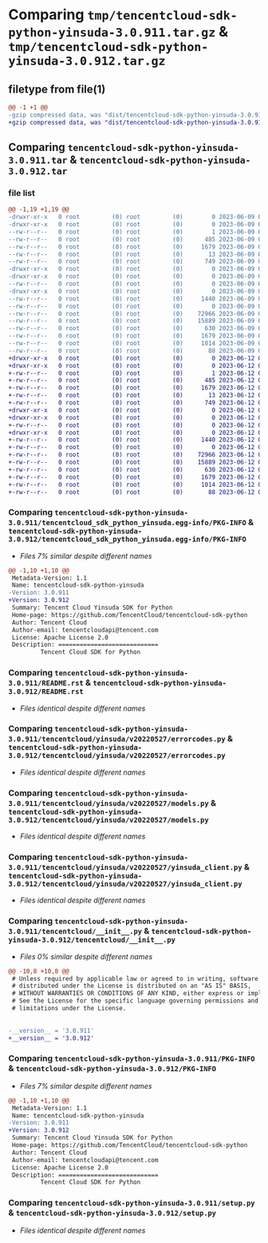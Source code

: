 # Comparing `tmp/tencentcloud-sdk-python-yinsuda-3.0.911.tar.gz` & `tmp/tencentcloud-sdk-python-yinsuda-3.0.912.tar.gz`

## filetype from file(1)

```diff
@@ -1 +1 @@
-gzip compressed data, was "dist/tencentcloud-sdk-python-yinsuda-3.0.911.tar", last modified: Fri Jun  9 02:32:03 2023, max compression
+gzip compressed data, was "dist/tencentcloud-sdk-python-yinsuda-3.0.912.tar", last modified: Mon Jun 12 03:16:42 2023, max compression
```

## Comparing `tencentcloud-sdk-python-yinsuda-3.0.911.tar` & `tencentcloud-sdk-python-yinsuda-3.0.912.tar`

### file list

```diff
@@ -1,19 +1,19 @@
-drwxr-xr-x   0 root         (0) root         (0)        0 2023-06-09 02:32:03.000000 tencentcloud-sdk-python-yinsuda-3.0.911/
-drwxr-xr-x   0 root         (0) root         (0)        0 2023-06-09 02:32:03.000000 tencentcloud-sdk-python-yinsuda-3.0.911/tencentcloud_sdk_python_yinsuda.egg-info/
--rw-r--r--   0 root         (0) root         (0)        1 2023-06-09 02:32:03.000000 tencentcloud-sdk-python-yinsuda-3.0.911/tencentcloud_sdk_python_yinsuda.egg-info/dependency_links.txt
--rw-r--r--   0 root         (0) root         (0)      485 2023-06-09 02:32:03.000000 tencentcloud-sdk-python-yinsuda-3.0.911/tencentcloud_sdk_python_yinsuda.egg-info/SOURCES.txt
--rw-r--r--   0 root         (0) root         (0)     1679 2023-06-09 02:32:03.000000 tencentcloud-sdk-python-yinsuda-3.0.911/tencentcloud_sdk_python_yinsuda.egg-info/PKG-INFO
--rw-r--r--   0 root         (0) root         (0)       13 2023-06-09 02:32:03.000000 tencentcloud-sdk-python-yinsuda-3.0.911/tencentcloud_sdk_python_yinsuda.egg-info/top_level.txt
--rw-r--r--   0 root         (0) root         (0)      749 2023-06-09 02:32:02.000000 tencentcloud-sdk-python-yinsuda-3.0.911/README.rst
-drwxr-xr-x   0 root         (0) root         (0)        0 2023-06-09 02:32:03.000000 tencentcloud-sdk-python-yinsuda-3.0.911/tencentcloud/
-drwxr-xr-x   0 root         (0) root         (0)        0 2023-06-09 02:32:03.000000 tencentcloud-sdk-python-yinsuda-3.0.911/tencentcloud/yinsuda/
--rw-r--r--   0 root         (0) root         (0)        0 2023-06-09 02:32:02.000000 tencentcloud-sdk-python-yinsuda-3.0.911/tencentcloud/yinsuda/__init__.py
-drwxr-xr-x   0 root         (0) root         (0)        0 2023-06-09 02:32:03.000000 tencentcloud-sdk-python-yinsuda-3.0.911/tencentcloud/yinsuda/v20220527/
--rw-r--r--   0 root         (0) root         (0)     1440 2023-06-09 02:32:02.000000 tencentcloud-sdk-python-yinsuda-3.0.911/tencentcloud/yinsuda/v20220527/errorcodes.py
--rw-r--r--   0 root         (0) root         (0)        0 2023-06-09 02:32:02.000000 tencentcloud-sdk-python-yinsuda-3.0.911/tencentcloud/yinsuda/v20220527/__init__.py
--rw-r--r--   0 root         (0) root         (0)    72966 2023-06-09 02:32:02.000000 tencentcloud-sdk-python-yinsuda-3.0.911/tencentcloud/yinsuda/v20220527/models.py
--rw-r--r--   0 root         (0) root         (0)    15889 2023-06-09 02:32:02.000000 tencentcloud-sdk-python-yinsuda-3.0.911/tencentcloud/yinsuda/v20220527/yinsuda_client.py
--rw-r--r--   0 root         (0) root         (0)      630 2023-06-09 02:32:02.000000 tencentcloud-sdk-python-yinsuda-3.0.911/tencentcloud/__init__.py
--rw-r--r--   0 root         (0) root         (0)     1679 2023-06-09 02:32:03.000000 tencentcloud-sdk-python-yinsuda-3.0.911/PKG-INFO
--rw-r--r--   0 root         (0) root         (0)     1014 2023-06-09 02:32:02.000000 tencentcloud-sdk-python-yinsuda-3.0.911/setup.py
--rw-r--r--   0 root         (0) root         (0)       88 2023-06-09 02:32:03.000000 tencentcloud-sdk-python-yinsuda-3.0.911/setup.cfg
+drwxr-xr-x   0 root         (0) root         (0)        0 2023-06-12 03:16:42.000000 tencentcloud-sdk-python-yinsuda-3.0.912/
+drwxr-xr-x   0 root         (0) root         (0)        0 2023-06-12 03:16:42.000000 tencentcloud-sdk-python-yinsuda-3.0.912/tencentcloud_sdk_python_yinsuda.egg-info/
+-rw-r--r--   0 root         (0) root         (0)        1 2023-06-12 03:16:42.000000 tencentcloud-sdk-python-yinsuda-3.0.912/tencentcloud_sdk_python_yinsuda.egg-info/dependency_links.txt
+-rw-r--r--   0 root         (0) root         (0)      485 2023-06-12 03:16:42.000000 tencentcloud-sdk-python-yinsuda-3.0.912/tencentcloud_sdk_python_yinsuda.egg-info/SOURCES.txt
+-rw-r--r--   0 root         (0) root         (0)     1679 2023-06-12 03:16:42.000000 tencentcloud-sdk-python-yinsuda-3.0.912/tencentcloud_sdk_python_yinsuda.egg-info/PKG-INFO
+-rw-r--r--   0 root         (0) root         (0)       13 2023-06-12 03:16:42.000000 tencentcloud-sdk-python-yinsuda-3.0.912/tencentcloud_sdk_python_yinsuda.egg-info/top_level.txt
+-rw-r--r--   0 root         (0) root         (0)      749 2023-06-12 03:16:42.000000 tencentcloud-sdk-python-yinsuda-3.0.912/README.rst
+drwxr-xr-x   0 root         (0) root         (0)        0 2023-06-12 03:16:42.000000 tencentcloud-sdk-python-yinsuda-3.0.912/tencentcloud/
+drwxr-xr-x   0 root         (0) root         (0)        0 2023-06-12 03:16:42.000000 tencentcloud-sdk-python-yinsuda-3.0.912/tencentcloud/yinsuda/
+-rw-r--r--   0 root         (0) root         (0)        0 2023-06-12 03:16:42.000000 tencentcloud-sdk-python-yinsuda-3.0.912/tencentcloud/yinsuda/__init__.py
+drwxr-xr-x   0 root         (0) root         (0)        0 2023-06-12 03:16:42.000000 tencentcloud-sdk-python-yinsuda-3.0.912/tencentcloud/yinsuda/v20220527/
+-rw-r--r--   0 root         (0) root         (0)     1440 2023-06-12 03:16:42.000000 tencentcloud-sdk-python-yinsuda-3.0.912/tencentcloud/yinsuda/v20220527/errorcodes.py
+-rw-r--r--   0 root         (0) root         (0)        0 2023-06-12 03:16:42.000000 tencentcloud-sdk-python-yinsuda-3.0.912/tencentcloud/yinsuda/v20220527/__init__.py
+-rw-r--r--   0 root         (0) root         (0)    72966 2023-06-12 03:16:42.000000 tencentcloud-sdk-python-yinsuda-3.0.912/tencentcloud/yinsuda/v20220527/models.py
+-rw-r--r--   0 root         (0) root         (0)    15889 2023-06-12 03:16:42.000000 tencentcloud-sdk-python-yinsuda-3.0.912/tencentcloud/yinsuda/v20220527/yinsuda_client.py
+-rw-r--r--   0 root         (0) root         (0)      630 2023-06-12 03:16:42.000000 tencentcloud-sdk-python-yinsuda-3.0.912/tencentcloud/__init__.py
+-rw-r--r--   0 root         (0) root         (0)     1679 2023-06-12 03:16:42.000000 tencentcloud-sdk-python-yinsuda-3.0.912/PKG-INFO
+-rw-r--r--   0 root         (0) root         (0)     1014 2023-06-12 03:16:42.000000 tencentcloud-sdk-python-yinsuda-3.0.912/setup.py
+-rw-r--r--   0 root         (0) root         (0)       88 2023-06-12 03:16:42.000000 tencentcloud-sdk-python-yinsuda-3.0.912/setup.cfg
```

### Comparing `tencentcloud-sdk-python-yinsuda-3.0.911/tencentcloud_sdk_python_yinsuda.egg-info/PKG-INFO` & `tencentcloud-sdk-python-yinsuda-3.0.912/tencentcloud_sdk_python_yinsuda.egg-info/PKG-INFO`

 * *Files 7% similar despite different names*

```diff
@@ -1,10 +1,10 @@
 Metadata-Version: 1.1
 Name: tencentcloud-sdk-python-yinsuda
-Version: 3.0.911
+Version: 3.0.912
 Summary: Tencent Cloud Yinsuda SDK for Python
 Home-page: https://github.com/TencentCloud/tencentcloud-sdk-python
 Author: Tencent Cloud
 Author-email: tencentcloudapi@tencent.com
 License: Apache License 2.0
 Description: ============================
         Tencent Cloud SDK for Python
```

### Comparing `tencentcloud-sdk-python-yinsuda-3.0.911/README.rst` & `tencentcloud-sdk-python-yinsuda-3.0.912/README.rst`

 * *Files identical despite different names*

### Comparing `tencentcloud-sdk-python-yinsuda-3.0.911/tencentcloud/yinsuda/v20220527/errorcodes.py` & `tencentcloud-sdk-python-yinsuda-3.0.912/tencentcloud/yinsuda/v20220527/errorcodes.py`

 * *Files identical despite different names*

### Comparing `tencentcloud-sdk-python-yinsuda-3.0.911/tencentcloud/yinsuda/v20220527/models.py` & `tencentcloud-sdk-python-yinsuda-3.0.912/tencentcloud/yinsuda/v20220527/models.py`

 * *Files identical despite different names*

### Comparing `tencentcloud-sdk-python-yinsuda-3.0.911/tencentcloud/yinsuda/v20220527/yinsuda_client.py` & `tencentcloud-sdk-python-yinsuda-3.0.912/tencentcloud/yinsuda/v20220527/yinsuda_client.py`

 * *Files identical despite different names*

### Comparing `tencentcloud-sdk-python-yinsuda-3.0.911/tencentcloud/__init__.py` & `tencentcloud-sdk-python-yinsuda-3.0.912/tencentcloud/__init__.py`

 * *Files 0% similar despite different names*

```diff
@@ -10,8 +10,8 @@
 # Unless required by applicable law or agreed to in writing, software
 # distributed under the License is distributed on an "AS IS" BASIS,
 # WITHOUT WARRANTIES OR CONDITIONS OF ANY KIND, either express or implied.
 # See the License for the specific language governing permissions and
 # limitations under the License.
 
 
-__version__ = '3.0.911'
+__version__ = '3.0.912'
```

### Comparing `tencentcloud-sdk-python-yinsuda-3.0.911/PKG-INFO` & `tencentcloud-sdk-python-yinsuda-3.0.912/PKG-INFO`

 * *Files 7% similar despite different names*

```diff
@@ -1,10 +1,10 @@
 Metadata-Version: 1.1
 Name: tencentcloud-sdk-python-yinsuda
-Version: 3.0.911
+Version: 3.0.912
 Summary: Tencent Cloud Yinsuda SDK for Python
 Home-page: https://github.com/TencentCloud/tencentcloud-sdk-python
 Author: Tencent Cloud
 Author-email: tencentcloudapi@tencent.com
 License: Apache License 2.0
 Description: ============================
         Tencent Cloud SDK for Python
```

### Comparing `tencentcloud-sdk-python-yinsuda-3.0.911/setup.py` & `tencentcloud-sdk-python-yinsuda-3.0.912/setup.py`

 * *Files identical despite different names*

